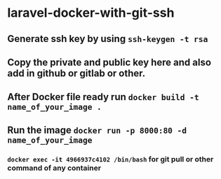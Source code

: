 # laravel-docker-with-git-ssh

## Generate ssh key by using `ssh-keygen -t rsa`

## Copy the private and public key here and also add in github or gitlab or other.

## After Docker file ready run `docker build -t name_of_your_image .`

## Run the image `docker run -p 8000:80 -d name_of_your_image`

### `docker exec -it 4966937c4102 /bin/bash` for git pull or other command of any container

